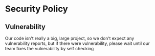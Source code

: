 # Security Policy

## Vulnerability

Our code isn't really a big, large project, so we don't expect any vulnerability reports, but if there were vulnerability, please wait until our team fixes the 
vulnerability by self checking
